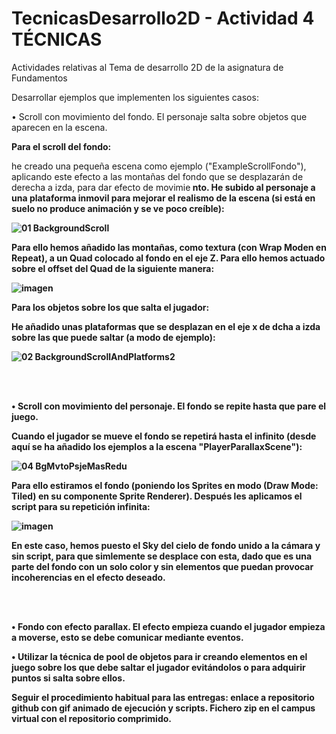# TecnicasDesarrollo2D - Actividad 4 TÉCNICAS
Actividades relativas al Tema de desarrollo 2D de la asignatura de Fundamentos

Desarrollar ejemplos que implementen los siguientes casos: 

   • Scroll con movimiento del fondo. El personaje salta sobre objetos que aparecen en la escena. 
   
   <b>Para el scroll del fondo: </b>
   
   he creado una pequeña escena como ejemplo ("ExampleScrollFondo"), aplicando este efecto a las montañas del fondo que se desplazarán de derecha a izda, para dar efecto de movimie<b> nto. He subido al personaje a una plataforma inmovil para mejorar el realismo de la escena (si está en suelo no produce animación y se ve poco creíble):
   
   ![01 BackgroundScroll](https://user-images.githubusercontent.com/92461845/148611379-f646407f-22a8-4a0c-b8aa-37ed4901598e.gif)

   Para ello hemos añadido las montañas, como textura (con Wrap Moden en Repeat), a un Quad colocado al fondo en el eje Z. Para ello hemos actuado sobre el offset del Quad de la siguiente manera:
   
   ![imagen](https://user-images.githubusercontent.com/92461845/148611845-e525d324-1ecb-4409-8541-7ceca46b97bd.png)

   
   <b>Para los objetos sobre los que salta el jugador: </b>
   
   He añadido unas plataformas que se desplazan en el eje x de dcha a izda sobre las que puede saltar (a modo de ejemplo):
   
   ![02 BackgroundScrollAndPlatforms2](https://user-images.githubusercontent.com/92461845/148616704-7bb451be-2246-42e7-86f5-0cb2a9b4f203.gif)
   
   <br /><br />
    
   • Scroll con movimiento del personaje. El fondo se repite hasta que pare el juego. 
   
   Cuando el jugador se mueve el fondo se repetirá hasta el infinito (desde aquí se ha añadido los ejemplos a la escena "PlayerParallaxScene"):
   
   ![04 BgMvtoPsjeMasRedu](https://user-images.githubusercontent.com/92461845/148617368-4a022207-70ff-48ac-8ddb-08e3413f954f.gif)
   
   Para ello estiramos el fondo (poniendo los Sprites en modo (Draw Mode: Tiled) en su componente Sprite Renderer). Después les aplicamos el script para su repetición infinita:
   
   ![imagen](https://user-images.githubusercontent.com/92461845/148617769-6c271d40-9503-46fe-85c3-3f7fc22f4edc.png)

   En este caso, hemos puesto el Sky del cielo de fondo unido a la cámara y sin script, para que simlemente se desplace con esta, dado que es una parte del fondo con un solo color y sin elementos que puedan provocar incoherencias en el efecto deseado.
   
   <br /><br />
    
   • Fondo con efecto parallax. El efecto empieza cuando el jugador empieza a moverse, esto se debe comunicar mediante eventos. 
    
   • Utilizar la técnica de pool de objetos para ir creando elementos en el juego sobre los que debe saltar el jugador evitándolos o para adquirir puntos si salta sobre ellos. 
    
Seguir el procedimiento habitual para las entregas: enlace a repositorio github con gif animado de ejecución y scripts. Fichero zip en el campus virtual con el repositorio comprimido.

